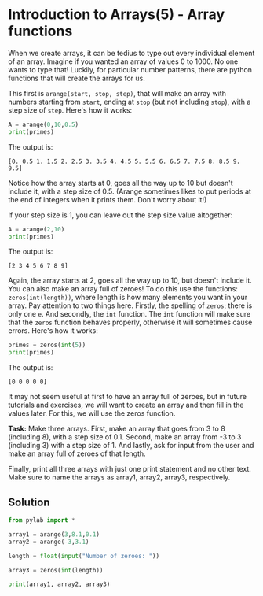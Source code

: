 # Introduction to Arrays(5) - Array functions

When we create arrays, it can be tedius to type out every individual element of an array. Imagine if you wanted an array of values 0 to 1000. No one wants to type that! Luckily, for particular number patterns, there are python functions that will create the arrays for us.

This first is `arange(start, stop, step)`, that will make an array with numbers starting from `start`, ending at `stop` (but not including `stop`), with a step size of `step`. Here's how it works:

```python
A = arange(0,10,0.5)
print(primes)
```
The output is:

```
[0. 0.5 1. 1.5 2. 2.5 3. 3.5 4. 4.5 5. 5.5 6. 6.5 7. 7.5 8. 8.5 9. 9.5]
```

Notice how the array starts at 0, goes all the way up to 10 but doesn't include it, with a step size of 0.5. (Arange sometimes likes to put periods at the end of integers when it prints them. Don't worry about it!)

If your step size is 1, you can leave out the step size value altogether:

```python
A = arange(2,10)
print(primes)
```
The output is:

```
[2 3 4 5 6 7 8 9]
```
Again, the array starts at 2, goes all the way up to 10, but doesn't include it. You can also make an array full of zeroes! To do this use the functions: `zeros(int(length))`, where length is how many elements you want in your array. Pay attention to two things here. Firstly, the spelling of `zeros`; there is only one `e`. And secondly, the `int` function. The `int` function will make sure that the `zeros` function behaves properly, otherwise it will sometimes cause errors. Here's how it works:

```python
primes = zeros(int(5))
print(primes)
```
The output is:

```
[0 0 0 0 0]
```

It may not seem useful at first to have an array full of zeroes, but in future tutorials and exercises, we will want to create an array and then fill in the values later. For this, we will use the zeros function.


**Task:** Make three arrays. First, make an array that goes from 3 to 8 (including 8), with a step size of 0.1. Second, make an array from -3 to 3 (including 3) with a step size of 1. And lastly, ask for input from the user and make an array full of zeroes of that length.

Finally, print all three arrays with just one print statement and no other text. Make sure to name the arrays as array1, array2, array3, respectively.

## Solution
```python
from pylab import *

array1 = arange(3,8.1,0.1)
array2 = arange(-3,3.1)

length = float(input("Number of zeroes: "))

array3 = zeros(int(length))

print(array1, array2, array3)

```

